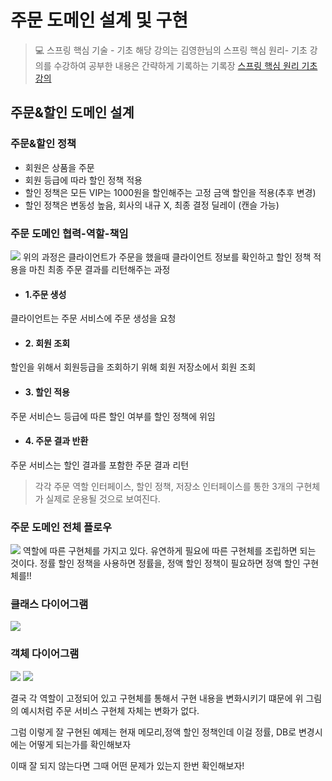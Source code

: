 # 주문 도메인 설계 및 구현
> 💻 스프링 핵심 기술 - 기초
해당 강의는 김영한님의 스프링 핵심 원리- 기초 강의를 수강하여 공부한 내용은 간략하게 기록하는 기록장
[스프링 핵심 원리 기초 강의](https://www.inflearn.com/course/%EC%8A%A4%ED%94%84%EB%A7%81-%ED%95%B5%EC%8B%AC-%EC%9B%90%EB%A6%AC-%EA%B8%B0%EB%B3%B8%ED%8E%B8#)

## 주문&할인 도메인 설계
### 주문&할인 정책
- 회원은 상품을 주문
- 회원 등급에 따라 할인 정책 적용
- 할인 정책은 모든 VIP는 1000원을 할인해주는 고정 금액 할인을 적용(추후 변경)
- 할인 정책은 변동성 높음, 회사의 내규 X, 최종 결정 딜레이 (캔슬 가능)

### 주문 도메인 협력-역할-책임
![](https://velog.velcdn.com/images/kimdodo/post/aa3d6cd7-c1c4-477f-a3db-aa1e387517c6/image.png)
위의 과정은 클라이언트가 주문을 했을때 클라이언트 정보를 확인하고 할인 정책 적용을 마친 최종 주문 결과를 리턴해주는 과정

- #### 1.주문 생성
클라이언트는 주문 서비스에 주문 생성을 요청
- #### 2. 회원 조회
할인을 위해서 회원등급을 조회하기 위해 회원 저장소에서 회원 조회
- #### 3. 할인 적용
주문 서비슨느 등급에 따른 할인 여부를 할인 정책에 위임
- #### 4. 주문 결과 반환
주문 서비스는 할인 결과를 포함한 주문 결과 리턴

> 각각 주문 역할 인터페이스, 할인 정책, 저장소 인터페이스를 통한 3개의 구현체가 실제로 운용될 것으로 보여진다.

### 주문 도메인 전체 플로우
![](https://velog.velcdn.com/images/kimdodo/post/d594ebe5-8654-4bc1-a11d-fbb398414bd7/image.png)
역할에 따른 구현체를 가지고 있다. 유연하게 필요에 따른 구현체를 조립하면 되는 것이다. 
정률 할인 정책을 사용하면 정률을, 정액 할인 정책이 필요하면 정액 할인 구현체를!!

### 클래스 다이어그램
![](https://velog.velcdn.com/images/kimdodo/post/25e26e38-4490-4366-8868-fd2291dae7a8/image.png)

### 객체 다이어그램
![](https://velog.velcdn.com/images/kimdodo/post/3c12f0ee-4d7e-4c1c-89fc-59c28549e974/image.png)
![](https://velog.velcdn.com/images/kimdodo/post/720dcaf3-b9bf-409d-80ea-a97f45de7790/image.png)

결국 각 역할이 고정되어 있고 구현체를 통해서 구현 내용을 변화시키기 떄문에
위 그림의 예시처럼 주문 서비스 구현체 자체는 변화가 없다.

그럼 이렇게 잘 구현된 예제는 현재 메모리,정액 할인 정책인데
이걸 정률, DB로 변경시에는 어떻게 되는가를 확인해보자

이때 잘 되지 않는다면 그때 어떤 문제가 있는지 한번 확인해보자!